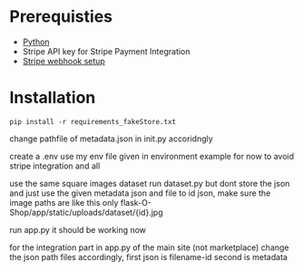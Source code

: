 
# Prerequisties

 - [Python](https://www.python.org/)
 - Stripe API key for Stripe Payment Integration
 - [Stripe webhook setup](https://stripe.com/docs/payments/handling-payment-events#install-cli)

# Installation
```
pip install -r requirements_fakeStore.txt
```




change pathfile of metadata.json in init.py accoridngly


create a .env 
use my env file given in environment example for now to avoid stripe integration and all

use the same square images dataset 
run dataset.py but dont store the json and just use the given metadata json and file to id json, make sure the image paths are like this only flask-O-Shop/app/static/uploads/dataset/{id}.jpg

run app.py it should be working now 

for the integration part
in app.py of the main site (not marketplace) change the json path files accordingly, first json is filename-id second is metadata
